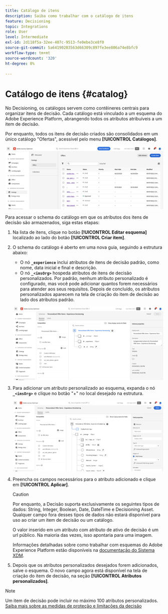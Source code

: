 ```yaml
---
title: Catálogo de itens
description: Saiba como trabalhar com o catálogo de itens
feature: Decisioning
topic: Integrations
role: User
level: Intermediate
exl-id: 2d118f5a-32ee-407c-9513-fe0ebe3ce8f0
source-git-commit: 5a64190203563d66309c897fe3ee806a74e8bfc9
workflow-type: tm+mt
source-wordcount: '320'
ht-degree: 0%

---
```


# Catálogo de itens {#catalog}

No Decisioning, os catálogos servem como contêineres centrais para organizar itens de decisão. Cada catálogo está vinculado a um esquema do Adobe Experience Platform, abrangendo todos os atributos atribuíveis a um item de decisão.

Por enquanto, todos os itens de decisão criados são consolidados em um único catálogo &quot;Ofertas&quot;, acessível pelo menu **[!UICONTROL Catálogos]**.

![](assets/catalogs-list.png)

Para acessar o schema do catálogo em que os atributos dos itens de decisão são armazenados, siga estas etapas:

1. Na lista de itens, clique no botão **[!UICONTROL Editar esquema]** localizado ao lado do botão **[!UICONTROL Criar item]**.

1. O schema do catálogo é aberto em uma nova guia, seguindo a estrutura abaixo:

   * O nó **`_experience`** inclui atributos de itens de decisão padrão, como nome, data inicial e final e descrição.
   * O nó **`_<imsOrg>`** hospeda atributos de itens de decisão personalizados. Por padrão, nenhum atributo personalizado é configurado, mas você pode adicionar quantos forem necessários para atender aos seus requisitos. Depois de concluído, os atributos personalizados aparecem na tela de criação do item de decisão ao lado dos atributos padrão.

   ![](assets/catalogs-schema.png)

1. Para adicionar um atributo personalizado ao esquema, expanda o nó **`_<imsOrg>`** e clique no botão &quot;+&quot; no local desejado na estrutura.

   ![](assets/catalogs-add.png)

1. Preencha os campos necessários para o atributo adicionado e clique em **[!UICONTROL Aplicar]**.

   >[!CAUTION]
   >
   >Por enquanto, a Decisão suporta exclusivamente os seguintes tipos de dados: String, Integer, Boolean, Date, DateTime e Decisioning Asset. Qualquer campo fora desses tipos de dados não estará disponível para uso ao criar um item de decisão ou um catálogo.

   O valor inserido em um atributo com atributo de ativo de decisão é um url público. Na maioria das vezes, isso apontaria para uma imagem.

   Informações detalhadas sobre como trabalhar com esquemas do Adobe Experience Platform estão disponíveis na [documentação do Sistema XDM](https://experienceleague.adobe.com/docs/experience-platform/xdm/ui/overview.html?lang=pt-BR).

1. Depois que os atributos personalizados desejados forem adicionados, salve o esquema. O novo campo agora está disponível na tela de criação do item de decisão, na seção **[!UICONTROL Atributos personalizados]**.

>[!NOTE]
>
>Um item de decisão pode incluir no máximo 100 atributos personalizados. [Saiba mais sobre as medidas de proteção e limitações da decisão](gs-experience-decisioning.md#guardrails)
